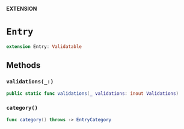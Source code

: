 **EXTENSION**

# `Entry`
```swift
extension Entry: Validatable
```

## Methods
### `validations(_:)`

```swift
public static func validations(_ validations: inout Validations)
```

### `category()`

```swift
func category() throws -> EntryCategory
```
